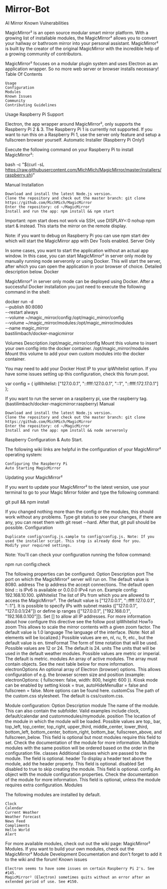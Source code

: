 # Mirror-Bot
AI Mirror
Known Vulnerabilities

MagicMirror² is an open source modular smart mirror platform. With a growing list of installable modules, the MagicMirror² allows you to convert your hallway or bathroom mirror into your personal assistant. MagicMirror² is built by the creator of the original MagicMirror with the incredible help of a growing community of contributors.

MagicMirror² focuses on a modular plugin system and uses Electron as an application wrapper. So no more web server or browser installs necessary!
Table Of Contents

    Usage
    Configuration
    Modules
    Known Issues
    Community
    Contributing Guidelines

Usage
Raspberry Pi Support

Electron, the app wrapper around MagicMirror², only supports the Raspberry Pi 2 & 3. The Raspberry Pi 1 is currently not supported. If you want to run this on a Raspberry Pi 1, use the server only feature and setup a fullscreen browser yourself.
Automatic Installer (Raspberry Pi Only!)

Execute the following command on your Raspberry Pi to install MagicMirror²:

bash -c "$(curl -sL https://raw.githubusercontent.com/MichMich/MagicMirror/master/installers/raspberry.sh)"

Manual Installation

    Download and install the latest Node.js version.
    Clone the repository and check out the master branch: git clone https://github.com/MichMich/MagicMirror
    Enter the repository: cd ~/MagicMirror
    Install and run the app: npm install && npm start

Important: npm start does not work via SSH, use DISPLAY=:0 nohup npm start & instead. This starts the mirror on the remote display.

Note: if you want to debug on Raspberry Pi you can use npm start dev which will start the MagicMirror app with Dev Tools enabled.
Server Only

In some cases, you want to start the application without an actual app window. In this case, you can start MagicMirror² in server only mode by manually running node serveronly or using Docker. This will start the server, after which you can open the application in your browser of choice. Detailed description below.
Docker

MagicMirror² in server only mode can be deployed using Docker. After a successful Docker installation you just need to execute the following command in the shell:

docker run  -d \
			--publish 80:8080 \
			--restart always \
			--volume ~/magic_mirror/config:/opt/magic_mirror/config \
			--volume ~/magic_mirror/modules:/opt/magic_mirror/modules \
			--name magic_mirror \
			bastilimbach/docker-magicmirror

Volumes 	Description
/opt/magic_mirror/config 	Mount this volume to insert your own config into the docker container.
/opt/magic_mirror/modules 	Mount this volume to add your own custom modules into the docker container.

You may need to add your Docker Host IP to your ipWhitelist option. If you have some issues setting up this configuration, check this forum post.

var config = {
	ipWhitelist: ["127.0.0.1", "::ffff:127.0.0.1", "::1", "::ffff:172.17.0.1"]
};

If you want to run the server on a raspberry pi, use the raspberry tag. (bastilimbach/docker-magicmirror:raspberry)
Manual

    Download and install the latest Node.js version.
    Clone the repository and check out the master branch: git clone https://github.com/MichMich/MagicMirror
    Enter the repository: cd ~/MagicMirror
    Install and run the app: npm install && node serveronly

Raspberry Configuration & Auto Start.

The following wiki links are helpful in the configuration of your MagicMirror² operating system:

    Configuring the Raspberry Pi
    Auto Starting MagicMirror

Updating your MagicMirror²

If you want to update your MagicMirror² to the latest version, use your terminal to go to your Magic Mirror folder and type the following command:

git pull && npm install

If you changed nothing more than the config or the modules, this should work without any problems. Type git status to see your changes, if there are any, you can reset them with git reset --hard. After that, git pull should be possible.
Configuration

    Duplicate config/config.js.sample to config/config.js. Note: If you used the installer script. This step is already done for you.
    Modify your required settings.

Note: You'll can check your configuration running the follow command:

npm run config:check

The following properties can be configured:
Option 	Description
port 	The port on which the MagicMirror² server will run on. The default value is 8080.
address 	The ip address the accept connections. The default open bind :: is IPv6 is available or 0.0.0.0 IPv4 run on. Example config: 192.168.10.100.
ipWhitelist 	The list of IPs from which you are allowed to access the MagicMirror². The default value is ["127.0.0.1", "::ffff:127.0.0.1", "::1"]. It is possible to specify IPs with subnet masks (["127.0.0.1", "127.0.0.1/24"]) or define ip ranges (["127.0.0.1", ["192.168.0.1", "192.168.0.100"]]). Set [] to allow all IP addresses. For more information about how configure this directive see the follow post ipWhitelist HowTo
zoom 	This allows to scale the mirror contents with a given zoom factor. The default value is 1.0
language 	The language of the interface. (Note: Not all elements will be localized.) Possible values are en, nl, ru, fr, etc., but the default value is en.
timeFormat 	The form of time notation that will be used. Possible values are 12 or 24. The default is 24.
units 	The units that will be used in the default weather modules. Possible values are metric or imperial. The default is metric.
modules 	An array of active modules. The array must contain objects. See the next table below for more information.
electronOptions 	An optional array of Electron (browser) options. This allows configuration of e.g. the browser screen size and position (example: electronOptions: { fullscreen: false, width: 800, height: 600 }). Kiosk mode can be enabled by setting kiosk = true, autoHideMenuBar = false and fullscreen = false. More options can be found here.
customCss 	The path of the custom.css stylesheet. The default is css/custom.css.

Module configuration:
Option 	Description
module 	The name of the module. This can also contain the subfolder. Valid examples include clock, default/calendar and custommodules/mymodule.
position 	The location of the module in which the module will be loaded. Possible values are top_ bar, top_left, top_center, top_right, upper_third, middle_center, lower_third, bottom_left, bottom_center, bottom_right, bottom_bar, fullscreen_above, and fullscreen_below. This field is optional but most modules require this field to set. Check the documentation of the module for more information. Multiple modules with the same position will be ordered based on the order in the configuration file.
classes 	Additional classes which are passed to the module. The field is optional.
header 	To display a header text above the module, add the header property. This field is optional.
disabled 	Set disabled to true to skip creating the module. This field is optional.
config 	An object with the module configuration properties. Check the documentation of the module for more information. This field is optional, unless the module requires extra configuration.
Modules

The following modules are installed by default.

    Clock
    Calendar
    Current Weather
    Weather Forecast
    News Feed
    Compliments
    Hello World
    Alert

For more available modules, check out out the wiki page: MagicMirror² Modules. If you want to build your own modules, check out the MagicMirror² Module Development Documentation and don't forget to add it to the wiki and the forum!
Known issues

    Electron seems to have some issues on certain Raspberry Pi 2's. See #145.
    MagicMirror² (Electron) sometimes quits without an error after an extended period of use. See #150.
